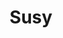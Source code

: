 ---
title: Susy
date: 
draft: false

# descripcion
description : Pulsera de plata 925 y nácar

materials: Plata 925

color: Plateado y nácar blanco

dimensions: 18,5cm largo

code: 03-24-0610

type: "Pulseras"

categories: []

price: $8.830,00

price_eftvo: $7.505,00

# Images
# first image will be shown in the product page
images:
  # - image: "images/path_to_image"
  # La ubicacion de las imagenes es imagenes/Pulseras/Pulseras.Nácar/03-24-0610-susy
  - image: "./images/pulseras/nácar/03-24-0610.JPG"
---